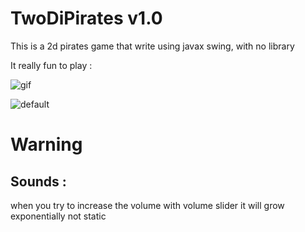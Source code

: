 # TwoDiPirates v1.0
This is a 2d pirates game that write using javax swing, with no library

It really fun to play :

![gif]([https://ik.imagekit.io/ubr0jv4pe/TwoDiPirates/ezgif.com-video-to-gif.gif?updatedAt=1697328145676](https://ik.imagekit.io/ubr0jv4pe/TwoDiPirates/ezgif.com-video-to-gif.gif?updatedAt=1697328145676))

![default](https://ik.imagekit.io/ubr0jv4pe/TwoDiPirates/img2.png?updatedAt=1697327654633)

# Warning

## Sounds :

when you try to increase the volume with volume slider it will grow exponentially not static
